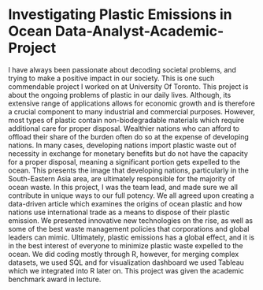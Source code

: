 # Investigating Plastic Emissions in Ocean Data-Analyst-Academic-Project

I have always been passionate about decoding societal problems, and trying to make a positive impact in our society. This is one such commendable project I worked on
at University Of Toronto. This project is about the ongoing problems of plastic in our daily lives. Although, its extensive range of applications allows for
economic growth and is therefore a crucial component to many industrial and commercial purposes. However, most types of plastic contain non-biodegradable materials 
which require additional care for proper disposal. Wealthier nations who can afford to offload their share of the burden often do so at the expense of developing 
nations. In many cases, developing nations import plastic waste out of necessity in exchange for monetary benefits but do not have the capacity for a proper disposal,
meaning a significant portion gets expelled to the ocean. This presents the image that developing nations, particularly in the South-Eastern Asia area, are ultimately
responsible for the majority of ocean waste. In this project, I was the team lead, and made sure we all contribute in unique ways to our full potency. We all agreed 
upon creating a data-driven article which examines the origins of ocean plastic and how nations use international trade as a means to dispose of their plastic emission.
We presented innovative new technologies on the rise, as well as some of the best waste management policies that corporations and global leaders can mimic. Ultimately,
plastic emissions has a global effect, and it is in the best interest of everyone to minimize plastic waste expelled to the ocean. We did coding mostly through R,
however, for merging complex datasets, we used SQL and for visualization dashboard we used Tableau which we integrated into R later on. This project was given the 
academic benchmark award in lecture.
